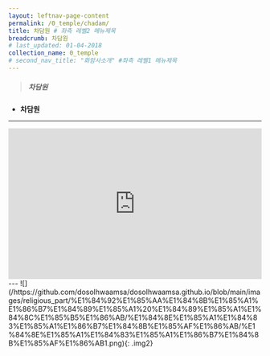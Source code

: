 ```yaml
---
layout: leftnav-page-content
permalink: /0_temple/chadam/
title: 차담원 # 좌측 레벨2 메뉴제목
breadcrumb: 차담원 
# last_updated: 01-04-2018 
collection_name: 0_temple
# second_nav_title: "화암사소개" #좌측 레벨1 메뉴제목
---
```



> ##### **차담원**

* **차담원**
---
<iframe width="100%"
        height="300"
        src="https://youtube.com/embed/eLLwpnl7vKI?t=16"
        frameborder="0"      
        controls="1"  
        allowfullscreen></iframe>
---
![](/https://github.com/dosolhwaamsa/dosolhwaamsa.github.io/blob/main/images/religious_part/%E1%84%92%E1%85%AA%E1%84%8B%E1%85%A1%E1%86%B7%E1%84%89%E1%85%A1%20%E1%84%89%E1%85%A1%E1%84%8C%E1%85%B5%E1%86%AB/%E1%84%8E%E1%85%A1%E1%84%83%E1%85%A1%E1%86%B7%E1%84%8B%E1%85%AF%E1%86%AB/%E1%84%8E%E1%85%A1%E1%84%83%E1%85%A1%E1%86%B7%E1%84%8B%E1%85%AF%E1%86%AB1.png){: .img2}
